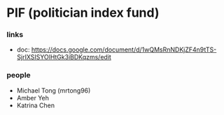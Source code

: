 # PIF (politician index fund)

### links

* doc: https://docs.google.com/document/d/1wQMsRnNDKjZF4n9tTS-SjrIXSISYOlHtGk3iBDKqzms/edit

### people

* Michael Tong (mrtong96)
* Amber Yeh
* Katrina Chen

